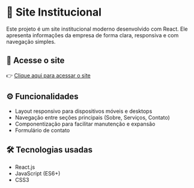 # 🏢 Site Institucional

Este projeto é um site institucional moderno desenvolvido com React. Ele apresenta informações da empresa de forma clara, responsiva e com navegação simples.

## 🚀 Acesse o site  
👉 [Clique aqui para acessar o site](https://joseeduardo77.github.io/)

## ⚙ Funcionalidades  
- Layout responsivo para dispositivos móveis e desktops  
- Navegação entre seções principais (Sobre, Serviços, Contato)  
- Componentização para facilitar manutenção e expansão  
- Formulário de contato  

## 🛠 Tecnologias usadas  
- React.js  
- JavaScript (ES6+)  
- CSS3  